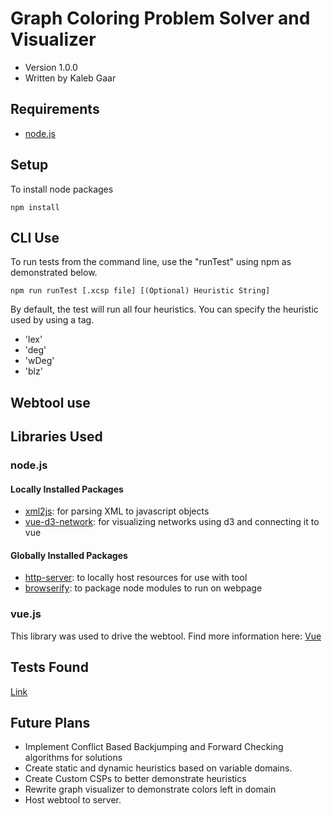 # Graph Coloring Problem Solver and Visualizer

 - Version 1.0.0
 - Written by Kaleb Gaar

## Requirements

 - [node.js](https://nodejs.org/en/download/)

## Setup

To install node packages

```
npm install
```

## CLI Use

To run tests from the command line, use the "runTest" using npm as demonstrated below.

```
npm run runTest [.xcsp file] [(Optional) Heuristic String]
```

By default, the test will run all four heuristics. You can specify the heuristic used by using a tag.

 - 'lex'
 - 'deg'
 - 'wDeg'
 - 'blz'

## Webtool use



## Libraries Used

### node.js

#### Locally Installed Packages

 - [xml2js](https://www.npmjs.com/package/xml2js): for parsing XML to javascript objects
 - [vue-d3-network](https://www.npmjs.com/package/vue-d3-network): for visualizing networks using d3 and connecting it to vue
 
#### Globally Installed Packages

 - [http-server](https://www.npmjs.com/package/http-server): to locally host resources for use with tool
 - [browserify](http://browserify.org/): to package node modules to run on webpage

### vue.js

This library was used to drive the webtool. Find more information here: [Vue](https://vuejs.org/)

## Tests Found

[Link](http://xcsp.org/series)

## Future Plans

 - Implement Conflict Based Backjumping and Forward Checking algorithms for solutions
 - Create static and dynamic heuristics based on variable domains.
 - Create Custom CSPs to better demonstrate heuristics
 - Rewrite graph visualizer to demonstrate colors left in domain
 - Host webtool to server.